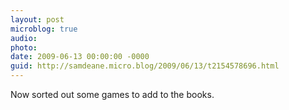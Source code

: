 ```yaml
---
layout: post
microblog: true
audio: 
photo: 
date: 2009-06-13 00:00:00 -0000
guid: http://samdeane.micro.blog/2009/06/13/t2154578696.html
---
```

Now sorted out some games to add to the books.
